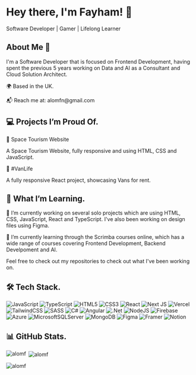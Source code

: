 # Hey there, I'm Fayham! 👋
<p>Software Developer | Gamer | Lifelong Learner</p>

## About Me 🚀
<p>I'm a Software Developer that is focused on Frontend Development, having spent the previous 5 years working on Data and AI as a Consultant and Cloud Solution Architect.</p>
<p>🌍 Based in the UK.</p>
<p>📬 Reach me at: alomfn@gmail.com</p>

## 💻 Projects I’m Proud Of.
🌟 Space Tourism Website
<p>A Space Tourism Website, fully responsive and using HTML, CSS and JavaScript.</p>

🌟 #VanLife
<p>A fully responsive React project, showcasing Vans for rent.</p>

## 🧠 What I’m Learning.
<p>🔭 I’m currently working on several solo projects which are using HTML, CSS, JavaScript, React and TypeScript. I've also been working on design files using Figma.</p>
<p>🌱 I’m currently learning through the Scrimba courses online, which has a wide range of courses covering Frontend Development, Backend Develpoment and AI.</p>
<p>Feel free to check out my repositories to check out what I've been working on.</p>


## 🛠️ Tech Stack.

![JavaScript](https://img.shields.io/badge/JavaScript-323330?style=for-the-badge&logo=javascript&logoColor=F7DF1E) ![TypeScript](https://img.shields.io/badge/typescript-%23007ACC.svg?style=for-the-badge&logo=typescript&logoColor=white) ![HTML5](https://img.shields.io/badge/html5-%23E34F26.svg?style=for-the-badge&logo=html5&logoColor=white) ![CSS3](https://img.shields.io/badge/css3-%231572B6.svg?style=for-the-badge&logo=css3&logoColor=white) ![React](https://img.shields.io/badge/react-%2320232a.svg?style=for-the-badge&logo=react&logoColor=%2361DAFB) ![Next JS](https://img.shields.io/badge/Next-black?style=for-the-badge&logo=next.js&logoColor=white) ![Vercel](https://img.shields.io/badge/vercel-%23000000.svg?style=for-the-badge&logo=vercel&logoColor=white)  ![TailwindCSS](https://img.shields.io/badge/tailwindcss-%2338B2AC.svg?style=for-the-badge&logo=tailwind-css&logoColor=white) ![SASS](https://img.shields.io/badge/SASS-hotpink.svg?style=for-the-badge&logo=SASS&logoColor=white) ![C#](https://img.shields.io/badge/c%23-%23239120.svg?style=for-the-badge&logo=csharp&logoColor=white) ![Angular](https://img.shields.io/badge/angular-%23DD0031.svg?style=for-the-badge&logo=angular&logoColor=white) ![.Net](https://img.shields.io/badge/.NET-5C2D91?style=for-the-badge&logo=.net&logoColor=white) ![NodeJS](https://img.shields.io/badge/node.js-6DA55F?style=for-the-badge&logo=node.js&logoColor=white) ![Firebase](https://img.shields.io/badge/Firebase-039BE5?style=for-the-badge&logo=Firebase&logoColor=white) ![Azure](https://img.shields.io/badge/Microsoft_Azure-0089D6?style=for-the-badge&logo=microsoft-azure&logoColor=white) ![MicrosoftSQLServer](https://img.shields.io/badge/Microsoft%20SQL%20Server-CC2927?style=for-the-badge&logo=microsoft%20sql%20server&logoColor=white) ![MongoDB](https://img.shields.io/badge/MongoDB-%234ea94b.svg?style=for-the-badge&logo=mongodb&logoColor=white) ![Figma](https://img.shields.io/badge/figma-%23F24E1E.svg?style=for-the-badge&logo=figma&logoColor=white) ![Framer](https://img.shields.io/badge/Framer-black?style=for-the-badge&logo=framer&logoColor=blue) ![Notion](https://img.shields.io/badge/Notion-%23000000.svg?style=for-the-badge&logo=notion&logoColor=white)

## 📊 GitHub Stats.
<p><img align="left" src="https://github-readme-stats.vercel.app/api/top-langs?username=alomf&show_icons=true&locale=en&layout=compact" alt="alomf" /></p>
<p>&nbsp;<img align="center" src="https://github-readme-stats.vercel.app/api?username=alomf&show_icons=true&locale=en" alt="alomf" /></p>
<p><img align="center" src="https://github-readme-streak-stats.herokuapp.com/?user=alomf&" alt="alomf" /></p>


<!--
**alomf/alomf** is a ✨ _special_ ✨ repository because its `README.md` (this file) appears on your GitHub profile.
Here are some ideas to get you started:
- 🔭 I’m currently working on ...
- 🌱 I’m currently learning ...
- 👯 I’m looking to collaborate on ...
- 🤔 I’m looking for help with ...
- 💬 Ask me about ...
- 📫 How to reach me: ...
- 😄 Pronouns: ...
- ⚡ Fun fact: ...
-->

